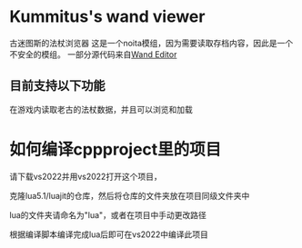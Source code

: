 # Kummitus's wand viewer

古迷图斯的法杖浏览器
这是一个noita模组，因为需要读取存档内容，因此是一个不安全的模组。
一部分源代码来自[Wand Editor](https://github.com/KagiamamaHIna/Wand-Editor)

## 目前支持以下功能

在游戏内读取老古的法杖数据，并且可以浏览和加载

# 如何编译cppproject里的项目
请下载vs2022并用vs2022打开这个项目，

克隆lua5.1/luajit的仓库，然后将仓库的文件夹放在项目同级文件夹中

lua的文件夹请命名为"lua"，或者在项目中手动更改路径

根据编译脚本编译完成lua后即可在vs2022中编译此项目

